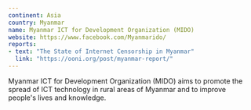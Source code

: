 ```yaml
---
continent: Asia
country: Myanmar
name: Myanmar ICT for Development Organization (MIDO)
website: https://www.facebook.com/Myanmarido/
reports:
- text: "The State of Internet Censorship in Myanmar"
  link: "https://ooni.org/post/myanmar-report/"
---
```


Myanmar ICT for Development Organization (MIDO) aims to promote the spread of ICT technology in rural areas of Myanmar and to improve people's lives and knowledge.
